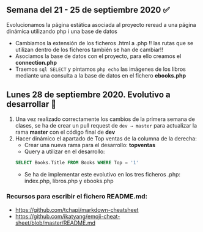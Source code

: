 ## Semana del 21 - 25 de septiembre 2020 :white_check_mark:
Evolucionamos la página estática asociada al proyecto reread a una página dinámica utilizando php i una base de datos
- Cambiamos la extensión de los ficheros .html a .php :bangbang: las rutas que se utilizan dentro de los ficheros también se han de cambiar!!
- Asociamos la base de datos con el proyecto, para ello creamos el **connection.php**
- Traemos ```sql SELECT``` y pintamos ```php echo``` las imágenes de los libros mediante una consulta a la base de datos en el fichero **ebooks.php**

## Lunes 28 de septiembre 2020. Evolutivo a desarrollar :loudspeaker:
1. Una vez realizado correctamente los cambios de la primera semana de clases, se ha de crear un pull request de ```dev → master``` para actualizar la rama **master** con el código final de **dev**
2. Hacer dinámico el apartado de Top ventas de la columna de la derecha:
    - Crear una nueva rama para el desarrollo: **topventas**
    - Query a utilizar en el desarrollo:
    ```sql
    SELECT Books.Title FROM Books WHERE Top = '1'
    ```
    - Se ha de implementar este evolutivo en los tres ficheros .php: index.php, libros.php y ebooks.php

### Recursos para escribir el fichero README.md:
- https://github.com/tchapi/markdown-cheatsheet
- https://github.com/ikatyang/emoji-cheat-sheet/blob/master/README.md